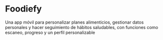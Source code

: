 # Foodiefy
Una app móvil para personalizar planes alimenticios, gestionar datos personales y hacer seguimiento de hábitos saludables, con funciones como escaneo, progreso y un perfil personalizable
